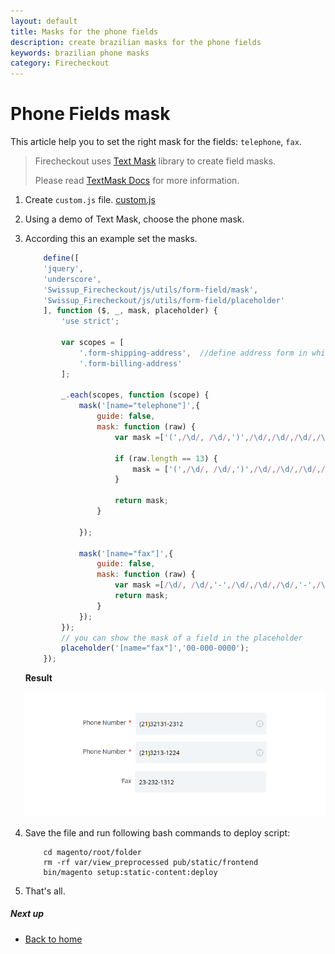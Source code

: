 ```yaml
---
layout: default
title: Masks for the phone fields
description: create brazilian masks for the phone fields
keywords: brazilian phone masks
category: Firecheckout
---
```


# Phone Fields mask

 This article help you to set the right mask for the fields: `telephone`, `fax`.
> Firecheckout uses [Text Mask](https://text-mask.github.io/text-mask/) library
> to create field masks.
>
> Please read [TextMask Docs](https://github.com/text-mask/text-mask/blob/master/componentDocumentation.md#readme)
> for more information.

 1. Create `custom.js` file. [custom.js](/m2/extensions/firecheckout/customization/custom-js/)
 2. Using a demo of Text Mask, choose the phone mask.
 3. According this an example set the masks.

    ```js
        define([
        'jquery',
        'underscore',
        'Swissup_Firecheckout/js/utils/form-field/mask',
        'Swissup_Firecheckout/js/utils/form-field/placeholder'
        ], function ($, _, mask, placeholder) {
            'use strict';

            var scopes = [
                '.form-shipping-address',  //define address form in which need to set the phone-mask
                '.form-billing-address'
            ];

            _.each(scopes, function (scope) {
                mask('[name="telephone"]',{
                    guide: false,
                    mask: function (raw) {
                        var mask =['(',/\d/, /\d/,')',/\d/,/\d/,/\d/,/\d/,/\d/,'-',/\d/,/\d/,/\d/,/\d/];

                        if (raw.length == 13) {
                            mask = ['(',/\d/, /\d/,')',/\d/,/\d/,/\d/,/\d/,'-',/\d/,/\d/,/\d/,/\d/];
                        }

                        return mask;
                    }

                });

                mask('[name="fax"]',{
                    guide: false,
                    mask: function (raw) {
                        var mask =[/\d/, /\d/,'-',/\d/,/\d/,/\d/,'-',/\d/,/\d/,/\d/,/\d/];
                        return mask;
                    }
                });
            });
            // you can show the mask of a field in the placeholder
            placeholder('[name="fax"]','00-000-0000');
        });
    ```
    **Result**

    ![phone-masks](/images/m2/firecheckout/brazil/phone-masks.png)

 4. Save the file and run following bash commands to deploy script:

    ```
        cd magento/root/folder
        rm -rf var/view_preprocessed pub/static/frontend
        bin/magento setup:static-content:deploy
    ```

 5. That's all.

##### Next up

 -  [Back to home](/m2/extensions/firecheckout)